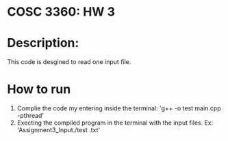 # COSC 3360: HW 3

# Description: 
This code is desgined to read one input file.

# How to run
  1. Complie the code my entering inside the terminal: 'g++ -o test main.cpp -pthread'
  2. Execting the compiled program in the terminal with the input files. Ex: 'Assignment3_Input./test .txt'
